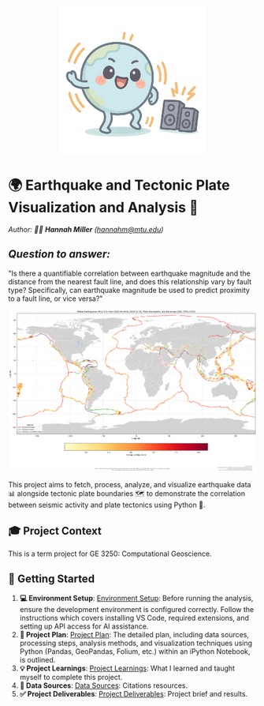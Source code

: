 <div style="text-align: center;">
  <img src="resources/images/project_mascot.png" alt="mascot" style="width: 300px;"/>
</div>

# 🌍 Earthquake and Tectonic Plate Visualization and Analysis 🌋

*Author: 👩‍💻 ***Hannah Miller*** (hannahm@mtu.edu)*

## ***Question to answer:***
"Is there a quantifiable correlation between earthquake magnitude and the distance from the nearest fault line, and does this relationship vary by fault type? Specifically, can earthquake magnitude be used to predict proximity to a fault line, or vice versa?"

![World Map of Earthquakes (Min Magnitude 5.0) and Plate Boundaries](resources/images/last_5_years_earthquakes_world_map_minmag=5.png)


This project aims to fetch, process, analyze, and visualize earthquake data 📊 alongside tectonic plate boundaries 🗺️ to demonstrate the correlation between seismic activity and plate tectonics using Python 🐍.

## 🎓 Project Context

This is a term project for GE 3250: Computational Geoscience.

## 🚀 Getting Started

1.  **💻 Environment Setup**: [Environment Setup](./project_setup_precursors.md): Before running the analysis, ensure the development environment is configured correctly. Follow the instructions which covers installing VS Code, required extensions, and setting up API access for AI assistance.
2.  **📝 Project Plan**: [Project Plan](./project_plan.md): The detailed plan, including data sources, processing steps, analysis methods, and visualization techniques using Python (Pandas, GeoPandas, Folium, etc.) within an iPython Notebook, is outlined.
3.  **💡 Project Learnings**: [Project Learnings](./project_learnings.md): What I learned and taught myself to complete this project.
4.  **💾 Data Sources**: [Data Sources](./data_sources.md): Citations resources.
5.  **✅ Project Deliverables**: [Project Deliverables](./deliverables.md): Project brief and results.
